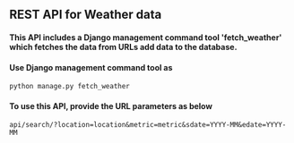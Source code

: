 ## REST API for Weather data

#### This API includes a Django management command tool 'fetch_weather' which fetches the data from URLs add data to the database.

#### Use Django management command tool as 
`python manage.py fetch_weather`

#### To use this API, provide the URL parameters as below

`api/search/?location=location&metric=metric&sdate=YYYY-MM&edate=YYYY-MM`

